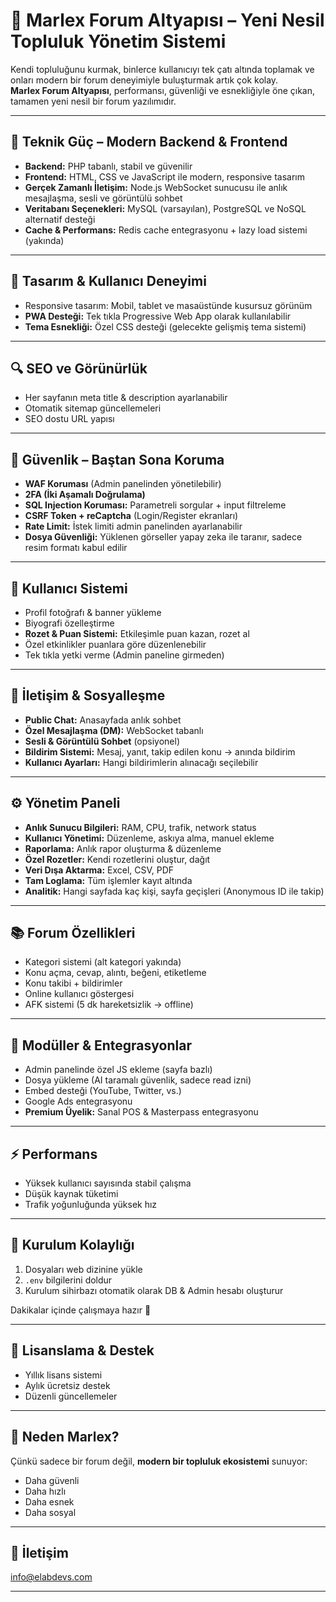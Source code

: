 # 🚀 Marlex Forum Altyapısı – Yeni Nesil Topluluk Yönetim Sistemi

Kendi topluluğunu kurmak, binlerce kullanıcıyı tek çatı altında toplamak ve onları modern bir forum deneyimiyle buluşturmak artık çok kolay.  
**Marlex Forum Altyapısı**, performansı, güvenliği ve esnekliğiyle öne çıkan, tamamen yeni nesil bir forum yazılımıdır.

---

## 🔧 Teknik Güç – Modern Backend & Frontend

- **Backend:** PHP tabanlı, stabil ve güvenilir  
- **Frontend:** HTML, CSS ve JavaScript ile modern, responsive tasarım  
- **Gerçek Zamanlı İletişim:** Node.js WebSocket sunucusu ile anlık mesajlaşma, sesli ve görüntülü sohbet  
- **Veritabanı Seçenekleri:** MySQL (varsayılan), PostgreSQL ve NoSQL alternatif desteği  
- **Cache & Performans:** Redis cache entegrasyonu + lazy load sistemi (yakında)

---

## 🎨 Tasarım & Kullanıcı Deneyimi

- Responsive tasarım: Mobil, tablet ve masaüstünde kusursuz görünüm  
- **PWA Desteği:** Tek tıkla Progressive Web App olarak kullanılabilir  
- **Tema Esnekliği:** Özel CSS desteği (gelecekte gelişmiş tema sistemi)

---

## 🔍 SEO ve Görünürlük

- Her sayfanın meta title & description ayarlanabilir  
- Otomatik sitemap güncellemeleri  
- SEO dostu URL yapısı

---

## 🔐 Güvenlik – Baştan Sona Koruma

- **WAF Koruması** (Admin panelinden yönetilebilir)  
- **2FA (İki Aşamalı Doğrulama)**  
- **SQL Injection Koruması:** Parametreli sorgular + input filtreleme  
- **CSRF Token + reCaptcha** (Login/Register ekranları)  
- **Rate Limit:** İstek limiti admin panelinden ayarlanabilir  
- **Dosya Güvenliği:** Yüklenen görseller yapay zeka ile taranır, sadece resim formatı kabul edilir  

---

## 👤 Kullanıcı Sistemi

- Profil fotoğrafı & banner yükleme  
- Biyografi özelleştirme  
- **Rozet & Puan Sistemi:** Etkileşimle puan kazan, rozet al  
- Özel etkinlikler puanlara göre düzenlenebilir  
- Tek tıkla yetki verme (Admin paneline girmeden)

---

## 💬 İletişim & Sosyalleşme

- **Public Chat:** Anasayfada anlık sohbet  
- **Özel Mesajlaşma (DM):** WebSocket tabanlı  
- **Sesli & Görüntülü Sohbet** (opsiyonel)  
- **Bildirim Sistemi:** Mesaj, yanıt, takip edilen konu → anında bildirim  
- **Kullanıcı Ayarları:** Hangi bildirimlerin alınacağı seçilebilir  

---

## ⚙️ Yönetim Paneli

- **Anlık Sunucu Bilgileri:** RAM, CPU, trafik, network status  
- **Kullanıcı Yönetimi:** Düzenleme, askıya alma, manuel ekleme  
- **Raporlama:** Anlık rapor oluşturma & düzenleme  
- **Özel Rozetler:** Kendi rozetlerini oluştur, dağıt  
- **Veri Dışa Aktarma:** Excel, CSV, PDF  
- **Tam Loglama:** Tüm işlemler kayıt altında  
- **Analitik:** Hangi sayfada kaç kişi, sayfa geçişleri (Anonymous ID ile takip)

---

## 📚 Forum Özellikleri

- Kategori sistemi (alt kategori yakında)  
- Konu açma, cevap, alıntı, beğeni, etiketleme  
- Konu takibi + bildirimler  
- Online kullanıcı göstergesi  
- AFK sistemi (5 dk hareketsizlik → offline)

---

## 🧩 Modüller & Entegrasyonlar

- Admin panelinde özel JS ekleme (sayfa bazlı)  
- Dosya yükleme (AI taramalı güvenlik, sadece read izni)  
- Embed desteği (YouTube, Twitter, vs.)  
- Google Ads entegrasyonu  
- **Premium Üyelik:** Sanal POS & Masterpass entegrasyonu  

---

## ⚡ Performans

- Yüksek kullanıcı sayısında stabil çalışma  
- Düşük kaynak tüketimi  
- Trafik yoğunluğunda yüksek hız  

---

## 🔄 Kurulum Kolaylığı

1. Dosyaları web dizinine yükle  
2. `.env` bilgilerini doldur  
3. Kurulum sihirbazı otomatik olarak DB & Admin hesabı oluşturur  

Dakikalar içinde çalışmaya hazır 🚀

---

## 📜 Lisanslama & Destek

- Yıllık lisans sistemi  
- Aylık ücretsiz destek  
- Düzenli güncellemeler  

---

## 🎯 Neden Marlex?

Çünkü sadece bir forum değil, **modern bir topluluk ekosistemi** sunuyor:  

- Daha güvenli  
- Daha hızlı  
- Daha esnek  
- Daha sosyal  

---

## 📩 İletişim

info@elabdevs.com

---
